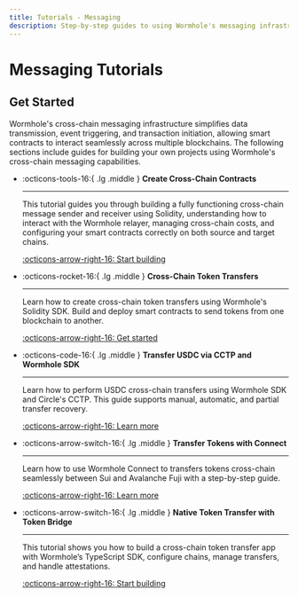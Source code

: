 ```yaml
---
title: Tutorials - Messaging
description: Step-by-step guides to using Wormhole's messaging infrastructure to simplify data transmission, event triggering, and transaction initiation across blockchains.
---
```


# Messaging Tutorials

## Get Started

Wormhole's cross-chain messaging infrastructure simplifies data transmission, event triggering, and transaction initiation, allowing smart contracts to interact seamlessly across multiple blockchains. The following sections include guides for building your own projects using Wormhole's cross-chain messaging capabilities.

<div class="grid cards" markdown>

-   :octicons-tools-16:{ .lg .middle } **Create Cross-Chain Contracts**

    ---

    This tutorial guides you through building a fully functioning cross-chain message sender and receiver using Solidity, understanding how to interact with the Wormhole relayer, managing cross-chain costs, and configuring your smart contracts correctly on both source and target chains.

    [:octicons-arrow-right-16: Start building](/docs/tutorials/messaging/cross-chain-contracts/)

-   :octicons-rocket-16:{ .lg .middle } **Cross-Chain Token Transfers**

    ---

    Learn how to create cross-chain token transfers using Wormhole's Solidity SDK. Build and deploy smart contracts to send tokens from one blockchain to another.

    [:octicons-arrow-right-16: Get started](/docs/tutorials/messaging/cross-chain-token-contracts/)

-   :octicons-code-16:{ .lg .middle } **Transfer USDC via CCTP and Wormhole SDK**

    ---

    Learn how to perform USDC cross-chain transfers using Wormhole SDK and Circle's CCTP. This guide supports manual, automatic, and partial transfer recovery.

    [:octicons-arrow-right-16: Learn more](/docs/tutorials/messaging/cctp/)

-   :octicons-arrow-switch-16:{ .lg .middle } **Transfer Tokens with Connect**

    ---

    Learn how to use Wormhole Connect to transfers tokens cross-chain seamlessly between Sui and Avalanche Fuji with a step-by-step guide.

    [:octicons-arrow-right-16: Learn more](/docs/tutorials/messaging/cctp/)

-   :octicons-arrow-switch-16:{ .lg .middle } **Native Token Transfer with Token Bridge**

    ---

    This tutorial shows you how to build a cross-chain token transfer app with Wormhole’s TypeScript SDK, configure chains, manage transfers, and handle attestations.

    [:octicons-arrow-right-16: Start building](/docs/tutorials/messaging/token-bridge/)

</div>
